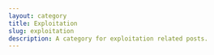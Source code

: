 ```yaml
---
layout: category
title: Exploitation
slug: exploitation
description: A category for exploitation related posts.
---
```

